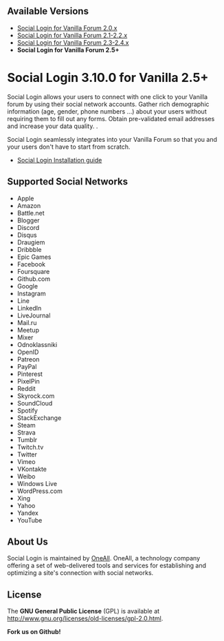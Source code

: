 ## Available Versions
* [Social Login for Vanilla Forum 2.0.x](https://github.com/oneall/social-login-vanilla-forum/tree/vanilla/2.0.x)
* [Social Login for Vanilla Forum 2.1-2.2.x](https://github.com/oneall/social-login-vanilla-forum/tree/vanilla/2.1-2.2.x)
* [Social Login for Vanilla Forum 2.3-2.4.x](https://github.com/oneall/social-login-vanilla-forum/tree/vanilla/2.3-2.4.x)
* **Social Login for Vanilla Forum 2.5+**

# Social Login 3.10.0 for Vanilla 2.5+

Social Login allows your users to connect with one click to your Vanilla forum by using their social network accounts. 
Gather rich demographic information (age, gender, phone numbers ...) about your users without requiring them to fill out any forms. 
Obtain pre-validated email addresses and increase your data quality. .

Social Login seamlessly integrates into your Vanilla Forum so that you and your users don't have to start from scratch. 

* [Social Login Installation guide](http://docs.oneall.com/plugins/guide/social-login-vanilla/)


## Supported Social Networks
* Apple
* Amazon
* Battle.net
* Blogger
* Discord
* Disqus
* Draugiem
* Dribbble
* Epic Games
* Facebook
* Foursquare
* Github.com
* Google
* Instagram
* Line
* LinkedIn
* LiveJournal
* Mail.ru
* Meetup
* Mixer
* Odnoklassniki
* OpenID
* Patreon
* PayPal
* Pinterest
* PixelPin
* Reddit
* Skyrock.com
* SoundCloud
* Spotify
* StackExchange
* Steam
* Strava
* Tumblr
* Twitch.tv
* Twitter
* Vimeo
* VKontakte
* Weibo
* Windows Live
* WordPress.com
* Xing
* Yahoo
* Yandex
* YouTube

## About Us
Social Login is maintained by [OneAll](http://www.oneall.com/). OneAll, a technology company offering a set of 
web-delivered tools and services for establishing and optimizing a site's connection with social networks.


## License
The **GNU General Public License** (GPL) is available at http://www.gnu.org/licenses/old-licenses/gpl-2.0.html.


**Fork us on Github!**
